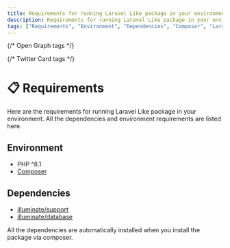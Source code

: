 ```yaml
---
title: Requirements for running Laravel Like package in your environment
description: Requirements for running Laravel Like package in your environment. All the dependencies and environment requirements are listed here. Check out the requirements for laravel like package.
tags: ["Requirements", "Environment", "Dependencies", "Composer", "Laravel Like Requirements", "Environment Requirements", "Get Started"]
---
```


<head>
  <meta name="robots" content="index,follow" />
  <meta name="author" content="CSlant" />
  <link rel="canonical" href="https://docs.cslant.com/laravel-like/getting-started/requirements" />
  
  {/* Open Graph tags */}
  <meta property="og:title" content="Requirements for running Laravel Like package in your environment" />
  <meta property="og:description" content="Requirements for running Laravel Like package in your environment. All the dependencies and environment requirements are listed here. Check out the requireme..." />
  <meta property="og:type" content="article" />
  <meta property="og:url" content="https://docs.cslant.com/laravel-like/getting-started/requirements" />
  
  {/* Twitter Card tags */}
  <meta name="twitter:card" content="summary" />
  <meta name="twitter:title" content="Requirements for running Laravel Like package in your environment" />
  <meta name="twitter:description" content="Requirements for running Laravel Like package in your environment. All the dependencies and environment requirements are listed here. Check out the requireme..." />
</head>

# 📋 Requirements

Here are the requirements for running Laravel Like package in your environment. All the dependencies and environment requirements are listed here.

## Environment
- PHP ^8.1
- [Composer](https://getcomposer.org/)

## Dependencies

- [illuminate/support](https://packagist.org/packages/illuminate/support)
- [illuminate/database](https://packagist.org/packages/illuminate/database)

All the dependencies are automatically installed when you install the package via composer.
